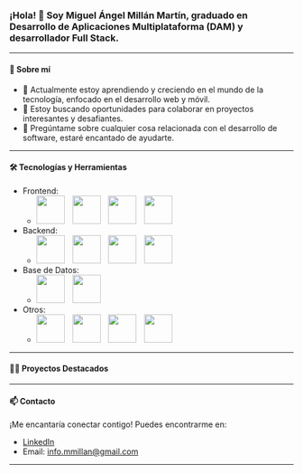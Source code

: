 ### ¡Hola! 👋 Soy Miguel Ángel Millán Martín, graduado en Desarrollo de Aplicaciones Multiplataforma (DAM) y desarrollador Full Stack.

---

#### 🚀 Sobre mí

- 🌱 Actualmente estoy aprendiendo y creciendo en el mundo de la tecnología, enfocado en el desarrollo web y móvil.
- 💼 Estoy buscando oportunidades para colaborar en proyectos interesantes y desafiantes.
- 💬 Pregúntame sobre cualquier cosa relacionada con el desarrollo de software, estaré encantado de ayudarte.

---

#### 🛠️ Tecnologías y Herramientas

- Frontend: 
  - <img src="https://upload.wikimedia.org/wikipedia/commons/6/61/HTML5_logo_and_wordmark.svg" height="50" style="margin-right: 10px;"> <img src="https://upload.wikimedia.org/wikipedia/commons/d/d5/CSS3_logo_and_wordmark.svg" height="50" style="margin-right: 10px;"> <img src="https://upload.wikimedia.org/wikipedia/commons/9/99/Unofficial_JavaScript_logo_2.svg" height="50" style="margin-right: 10px;"> <img src="https://upload.wikimedia.org/wikipedia/commons/a/a7/React-icon.svg" height="50" style="margin-right: 10px;"> 
- Backend: 
  - <img src="https://upload.wikimedia.org/wikipedia/commons/d/d9/Node.js_logo.svg" height="50" style="margin-right: 10px;"> <img src="https://upload.wikimedia.org/wikipedia/commons/6/64/Expressjs.png" height="50" style="margin-right: 10px;"> <img src="https://upload.wikimedia.org/wikipedia/en/3/30/Java_programming_language_logo.svg" height="50" style="margin-right: 10px;"> <img src="https://upload.wikimedia.org/wikipedia/commons/4/44/Spring_Framework_Logo_2018.svg" height="50" style="margin-right: 10px;"> 
- Base de Datos: 
  - <img src="https://upload.wikimedia.org/wikipedia/commons/9/93/MongoDB_Logo.svg" height="50" style="margin-right: 10px;"> <img src="https://upload.wikimedia.org/wikipedia/commons/6/68/Google_Firebase_Logo_2020.svg" height="50" style="margin-right: 10px;"> 
- Otros: 
  - <img src="https://upload.wikimedia.org/wikipedia/commons/e/e0/Git-logo.svg" height="50" style="margin-right: 10px;">  <img src="https://upload.wikimedia.org/wikipedia/commons/9/91/Octicons-mark-github.svg" height="50" style="margin-right: 10px;">  <img src="https://upload.wikimedia.org/wikipedia/commons/9/9a/Visual_Studio_Code_1.35_icon.svg" height="50" style="margin-right: 10px;">  <img src="https://upload.wikimedia.org/wikipedia/commons/4/42/Firebase_Logo.png" height="50" style="margin-right: 10px;"> 

---

#### 👨‍💻 Proyectos Destacados

---

#### 📫 Contacto

¡Me encantaría conectar contigo! Puedes encontrarme en:

- [LinkedIn](www.linkedin.com/in/miguel-ángel-millan-martin-662a88210)
- Email: info.mmillan@gmail.com

---
